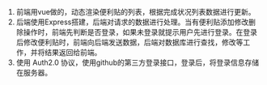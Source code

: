 1. 前端用vue做的，动态渲染便利贴的列表，根据完成状况列表数据进行更新。
2. 后端使用Express搭建，后端对请求的数据进行处理。当有便利贴添加修改删除操作时，前端先判断是否登录，如果未登录就提示用户先进行登录。在登录后修改便利贴时，前端向后端发送数据，后端对数据库进行查找，修改等工作，并将结果返回给前端。
3. 使用 Auth2.0 协议，使用github的第三方登录接口，登录后，将登录信息存储在服务器。

